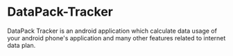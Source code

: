 # DataPack-Tracker
DataPack Tracker is an android application which calculate data usage of your android phone's application and many other features related to internet data plan.
